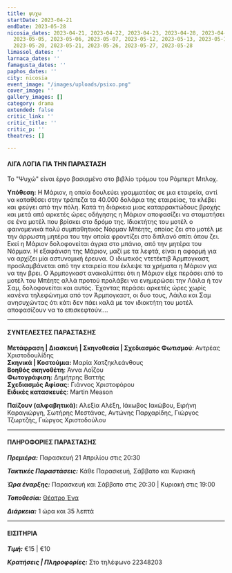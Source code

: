 ```yaml
---
title: ψυχω
startDate: 2023-04-21
endDate: 2023-05-28
nicosia_dates: 2023-04-21, 2023-04-22, 2023-04-23, 2023-04-28, 2023-04-29, 2023-04-30,
  2023-05-05, 2023-05-06, 2023-05-07, 2023-05-12, 2023-05-13, 2023-05-14, 2023-05-19,
  2023-05-20, 2023-05-21, 2023-05-26, 2023-05-27, 2023-05-28
limassol_dates: ''
larnaca_dates: ''
famagusta_dates: ''
paphos_dates: ''
city: nicosia
event_image: "/images/uploads/psixo.png"
cover_image: ''
gallery_images: []
category: drama
extended: false
critic_link: ''
critic_title: ''
critic_p: ''
theatres: []

---
```

#### ΛΙΓΑ ΛΟΓΙΑ ΓΙΑ ΤΗΝ ΠΑΡΑΣΤΑΣΗ

Το "Ψυχώ" είναι έργο βασισμένο στο βιβλίο τρόμου του Ρόμπερτ Μπλοχ.

**Υπόθεση:** Η Μάριον, η οποία δουλεύει γραμματέας σε μια εταιρεία, αντί να καταθέσει στην τράπεζα τα 40.000 δολάρια της εταιρείας, τα κλέβει και φεύγει από την πόλη. Κατά τη διάρκεια μιας καταρρακτώδους βροχής και μετά από αρκετές ώρες οδήγησης η Μάριον αποφασίζει να σταματήσει σε ένα μοτέλ που βρίσκει στο δρόμο της. Ιδιοκτήτης του μοτέλ ο φαινομενικά πολύ συμπαθητικός Νόρμαν Μπέητς, οποίος ζει στο μοτέλ με την άρρωστη μητέρα του την οποία φροντίζει στο διπλανό σπίτι όπου ζει. Εκεί η Μάριον δολοφονείται άγρια στο μπάνιο, από την μητέρα του Νόρμαν. Η εξαφάνιση της Μάριον, μαζί με τα λεφτά, είναι η αφορμή για να αρχίζει μία αστυνομική έρευνα. Ο ιδιωτικός ντετέκτιβ Άρμπογκαστ, προσλαμβάνεται από την εταιρεία που έκλεψε τα χρήματα η Mάριον για να την βρει. Ο Άρμπογκαστ ανακαλύπτει ότι η Μάριον είχε περάσει από το μοτέλ του Μπέητς αλλά προτού προλάβει να ενημερώσει την Λάιλα ή τον Σαμ, δολοφονείται και αυτός. Έχοντας περάσει αρκετές ώρες χωρίς κανένα τηλεφώνημα από τον Άρμπογκαστ, οι δυο τους, Λάιλα και Σαμ ανησυχώντας ότι κάτι δεν πάει καλά με τον ιδιοκτήτη του μοτέλ αποφασίζουν να το επισκεφτούν….

***

#### ΣΥΝΤΕΛΕΣΤΕΣ ΠΑΡΑΣΤΑΣΗΣ

**Μετάφραση | Διασκευή | Σκηνοθεσία | Σχεδιασμός Φωτισμού**: Αντρέας Χριστοδουλίδης  
**Σκηνικά | Κοστούμια:** Μαρία Χατζηκλεάνθους  
**Βοηθός σκηνοθέτη**: Άννα Λοΐζου  
**Φωτογράφιση:** Δημήτρης Βαττής  
**Σχεδιασμός Αφίσας:** Γιάννος Χριστοφόρου  
**Ειδικές κατασκευές**: Martin Meason

**Παίζουν (αλφαβητικά):** Αλεξία Αλέξη, Ιάκωβος Ιακώβου, Ειρήνη Καραγιώργη, Σωτήρης Μεστάνας, Αντώνης Παρχαρίδης, Γιώργος Τζωρτζής, Γιώργος Χριστοδούλου

***

#### ΠΛΗΡΟΦΟΡΙΕΣ ΠΑΡΑΣΤΑΣΗΣ

**_Πρεμιέρα:_** Παρασκευή 21 Απριλίου στις 20:30

**_Τακτικές Παραστάσεις:_** Κάθε Παρασκευή, Σάββατο και Κυριακή

**_Ώρα έναρξης:_** Παρασκευή και Σάββατο στις 20:30 | Κυριακή στις 19:00

**_Τοποθεσία:_** [Θέατρο Ένα](?#map)

**_Διάρκεια:_** 1 ώρα και 35 λεπτά

***

#### ΕΙΣΙΤΗΡΙΑ

**_Τιμή:_** €15 | €10

**_Κρατήσεις | Πληροφορίες:_** Στο τηλέφωνο 22348203